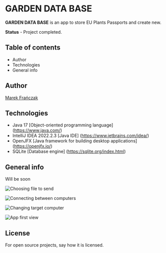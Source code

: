 # GARDEN DATA BASE

**GARDEN DATA BASE** is an app to store EU Plants Passports and create new.

**Status** - Project completed.

## Table of contents

* Author
* Technologies
* General info

## Author
[Marek Frańczak](https://github.com/marekfranczak)

## Technologies
* Java 17 [Object-oriented programming language] (https://www.java.com/)
* IntelliJ IDEA 2022.2.3 [Java IDE] (https://www.jetbrains.com/idea/)
* OpenJFX [Java framework for building desktop applications] (https://openjfx.io/)
* SQLite [Database engine] (https://sqlite.org/index.html)

## General info
Will be soon

![Choosing file to send](Pictures/dataTransferProgram.jpg)

![Connecting between computers](Pictures/dataTransferProgram4.jpg)

![Changing target computer](Pictures/dataTransferProgram3.jpg)

![App first view](Pictures/dataTransferProgram2.jpg)

## License
For open source projects, say how it is licensed.
